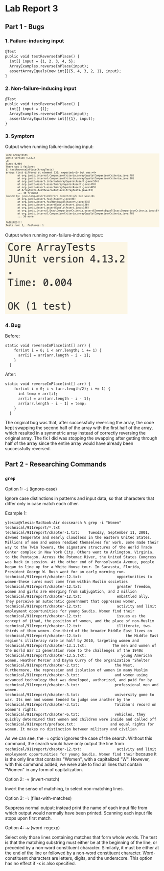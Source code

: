 # Lab Report 3

## Part 1 - Bugs

### 1. Failure-inducing input
```
@Test 
public void testReverseInPlace() {
  int[] input = {1, 2, 3, 4, 5};
  ArrayExamples.reverseInPlace(input);
  assertArrayEquals(new int[]{5, 4, 3, 2, 1}, input);
}
```

### 2. Non-failure-inducing input
```
@Test 
public void testReverseInPlace() {
  int[] input = {1};
  ArrayExamples.reverseInPlace(input);
  assertArrayEquals(new int[]{1}, input);
}
```

### 3. Symptom
Output when running failure-inducing input:

<img src="lab-report-3-images/failure.png" alt="drawing" width="800">

Output when running non-failure-inducing input:

<img src="lab-report-3-images/no_failure.png" alt="drawing" width="400">

### 4. Bug
Before:
```
static void reverseInPlace(int[] arr) {
    for(int i = 0; i < arr.length; i += 1) {
      arr[i] = arr[arr.length - i - 1];
    }
  }
```

After:
```
static void reverseInPlace(int[] arr) {
    for(int i = 0; i < (arr.length/2); i += 1) {
      int temp = arr[i];
      arr[i] = arr[arr.length - i - 1];
      arr[arr.length - i - 1] = temp;
    }
  }
```

The original bug was that, after successfully reversing the array, the code kept swapping the second half of the array with the first half of the array, which resulted in a symmetric array instead of correctly reversing the original array. The fix I did was stopping the swapping after getting through half of the array since the entire array would have already been successfully reversed.

## Part 2 - Researching Commands

### `grep`

Option 1: `-i` (ignore-case)

Ignore case distinctions in patterns and input data, so that characters that differ only in case match each other.

Example 1:
```
ylesia@Ylesia-MacBook-Air docsearch % grep -i "Women" technical/911report/*.txt
technical/911report/chapter-1.txt:    Tuesday, September 11, 2001, dawned temperate and nearly cloudless in the eastern United States. Millions of men and women readied themselves for work. Some made their way to the Twin Towers, the signature structures of the World Trade Center complex in New York City. Others went to Arlington, Virginia, to the Pentagon. Across the Potomac River, the United States Congress was back in session. At the other end of Pennsylvania Avenue, people began to line up for a White House tour. In Sarasota, Florida, President George W. Bush went for an early morning run.
technical/911report/chapter-12.txt:                opportunities to women-these cures must come from within Muslim societies
technical/911report/chapter-12.txt:                greater freedom, women and girls are emerging from subjugation, and 3 million
technical/911report/chapter-12.txt:                embattled ally. They perceive an autocratic government that oppresses women,
technical/911report/chapter-12.txt:                activity and limit employment opportunities for young Saudis. Women find their
technical/911report/chapter-12.txt:                issues as the concept of jihad, the position of women, and the place of non-Muslim
technical/911report/chapter-12.txt:                illiterate, two-thirds of them women. One-third of the broader Middle East lives on
technical/911report/chapter-12.txt:                    the Middle East region's illiteracy rate in half by 2010, targeting women and
technical/911report/chapter-13.1.txt:            The men and women of the World War II generation rose to the challenges of the 1940s
technical/911report/chapter-13.5.txt:                young American women, Heather Mercer and Dayna Curry of the organization "Shelter
technical/911report/chapter-2.txt:                the West. Furthermore, the repression and isolation of women in many Muslim
technical/911report/chapter-3.txt:                and women using advanced technology that was developed, authorized, and paid for by
technical/911report/chapter-3.txt:                professional men and women.
technical/911report/chapter-3.txt:                university gone to war. Its men and women tended to judge one another by the
technical/911report/chapter-3.txt:                Taliban's record on women's rights.
technical/911report/chapter-6.txt:                vehicles, they quickly determined that women and children were inside and called off
technical/911report/preface.txt:                and equal rights for women. It makes no distinction between military and civilian
```
As we can see, the `-i` option ignores the case of the search. Without this command, the search would have only output the line from `technical/911report/chapter-12.txt:                activity and limit employment opportunities for young Saudis. Women find their` because it is the only line that contains "Women", with a capitalized "W". However, with this command added, we were able to find all lines that contain "Women" in any form of capitalization. 

Option 2: `-v` (invert-match)

Invert the sense of matching, to select non-matching lines.


Option 3: `-l` (files-with-matches)

Suppress normal output; instead print the name of each input file from which output would normally have been printed.  Scanning each input file stops upon first match.


Option 4: `-w` (word-regexp)

Select only those lines containing matches that form whole words.  The test is that the matching substring must either be at the beginning of the line, or preceded by a non-word constituent character.  Similarly, it must be either at the end of the line or followed by a non-word constituent character.  Word-constituent characters are letters, digits, and the underscore.  This option has no effect if -x is also specified.


